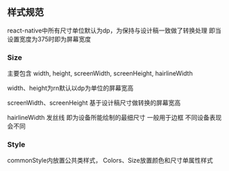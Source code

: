 ##  样式规范
react-native中所有尺寸单位默认为dp，为保持与设计稿一致做了转换处理
即当设置宽度为375时即为屏幕宽度

###  Size

主要包含 width, height, screenWidth, screenHeight, hairlineWidth

width、height为rn默认以dp为单位的屏幕宽高

screenWidth、screenHeight 基于设计稿尺寸做转换的屏幕宽高

hairlineWidth 发丝线   即为设备所能绘制的最细尺寸  一般用于边框  不同设备表现会不同


### Style

commonStyle内放置公共类样式， Colors、Size放置颜色和尺寸单属性样式

